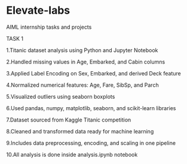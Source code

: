 # Elevate-labs
AIML internship tasks and projects


TASK 1

1.Titanic dataset analysis using Python and Jupyter Notebook

2.Handled missing values in Age, Embarked, and Cabin columns

3.Applied Label Encoding on Sex, Embarked, and derived Deck feature

4.Normalized numerical features: Age, Fare, SibSp, and Parch

5.Visualized outliers using seaborn boxplots

6.Used pandas, numpy, matplotlib, seaborn, and scikit-learn libraries

7.Dataset sourced from Kaggle Titanic competition

8.Cleaned and transformed data ready for machine learning

9.Includes data preprocessing, encoding, and scaling in one pipeline

10.All analysis is done inside analysis.ipynb notebook













